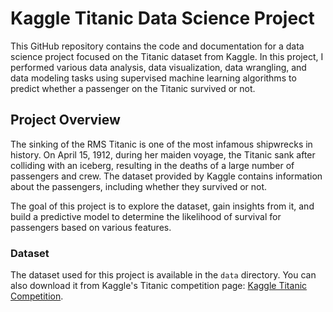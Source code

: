 # Kaggle Titanic Data Science Project

This GitHub repository contains the code and documentation for a data science project focused on the Titanic dataset from Kaggle. In this project, I performed various data analysis, data visualization, data wrangling, and data modeling tasks using supervised machine learning algorithms to predict whether a passenger on the Titanic survived or not.

## Project Overview

The sinking of the RMS Titanic is one of the most infamous shipwrecks in history. On April 15, 1912, during her maiden voyage, the Titanic sank after colliding with an iceberg, resulting in the deaths of a large number of passengers and crew. The dataset provided by Kaggle contains information about the passengers, including whether they survived or not.

The goal of this project is to explore the dataset, gain insights from it, and build a predictive model to determine the likelihood of survival for passengers based on various features.

### Dataset

The dataset used for this project is available in the `data` directory. You can also download it from Kaggle's Titanic competition page: [Kaggle Titanic Competition](https://www.kaggle.com/c/titanic).
